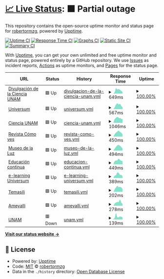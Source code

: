 # [📈 Live Status](https://robertormzg.github.io/upptime-dgdc): <!--live status--> **🟧 Partial outage**

This repository contains the open-source uptime monitor and status page for [robertormzg](https://robertormzg.github.io/upptime-dgdc), powered by [Upptime](https://github.com/upptime/upptime).

[![Uptime CI](https://github.com/robertormzg/upptime-dgdc/workflows/Uptime%20CI/badge.svg)](https://github.com/robertormzg/upptime-dgdc/actions?query=workflow%3A%22Uptime+CI%22)
[![Response Time CI](https://github.com/robertormzg/upptime-dgdc/workflows/Response%20Time%20CI/badge.svg)](https://github.com/robertormzg/upptime-dgdc/actions?query=workflow%3A%22Response+Time+CI%22)
[![Graphs CI](https://github.com/robertormzg/upptime-dgdc/workflows/Graphs%20CI/badge.svg)](https://github.com/robertormzg/upptime-dgdc/actions?query=workflow%3A%22Graphs+CI%22)
[![Static Site CI](https://github.com/robertormzg/upptime-dgdc/workflows/Static%20Site%20CI/badge.svg)](https://github.com/robertormzg/upptime-dgdc/actions?query=workflow%3A%22Static+Site+CI%22)
[![Summary CI](https://github.com/robertormzg/upptime-dgdc/workflows/Summary%20CI/badge.svg)](https://github.com/robertormzg/upptime-dgdc/actions?query=workflow%3A%22Summary+CI%22)

With [Upptime](https://upptime.js.org), you can get your own unlimited and free uptime monitor and status page, powered entirely by a GitHub repository. We use [Issues](https://github.com/robertormzg/upptime-dgdc/issues) as incident reports, [Actions](https://github.com/robertormzg/upptime-dgdc/actions) as uptime monitors, and [Pages](https://robertormzg.github.io/upptime-dgdc) for the status page.

<!--start: status pages-->
<!-- This summary is generated by Upptime (https://github.com/upptime/upptime) -->
<!-- Do not edit this manually, your changes will be overwritten -->
<!-- prettier-ignore -->
| URL | Status | History | Response Time | Uptime |
| --- | ------ | ------- | ------------- | ------ |
| <img alt="" src="https://icons.duckduckgo.com/ip3/www.dgdc.unam.mx.ico" height="13"> [Divulgación de la Ciencia UNAM](http://www.dgdc.unam.mx) | 🟩 Up | [divulgacion-de-la-ciencia-unam.yml](https://github.com/robertormzg/upptime-dgdc/commits/HEAD/history/divulgacion-de-la-ciencia-unam.yml) | <details><summary><img alt="Response time graph" src="./graphs/divulgacion-de-la-ciencia-unam/response-time-week.png" height="20"> 649ms</summary><br><a href="https://robertormzg.github.io/upptime-dgdc/history/divulgacion-de-la-ciencia-unam"><img alt="Response time 806" src="https://img.shields.io/endpoint?url=https%3A%2F%2Fraw.githubusercontent.com%2Frobertormzg%2Fupptime-dgdc%2FHEAD%2Fapi%2Fdivulgacion-de-la-ciencia-unam%2Fresponse-time.json"></a><br><a href="https://robertormzg.github.io/upptime-dgdc/history/divulgacion-de-la-ciencia-unam"><img alt="24-hour response time 277" src="https://img.shields.io/endpoint?url=https%3A%2F%2Fraw.githubusercontent.com%2Frobertormzg%2Fupptime-dgdc%2FHEAD%2Fapi%2Fdivulgacion-de-la-ciencia-unam%2Fresponse-time-day.json"></a><br><a href="https://robertormzg.github.io/upptime-dgdc/history/divulgacion-de-la-ciencia-unam"><img alt="7-day response time 649" src="https://img.shields.io/endpoint?url=https%3A%2F%2Fraw.githubusercontent.com%2Frobertormzg%2Fupptime-dgdc%2FHEAD%2Fapi%2Fdivulgacion-de-la-ciencia-unam%2Fresponse-time-week.json"></a><br><a href="https://robertormzg.github.io/upptime-dgdc/history/divulgacion-de-la-ciencia-unam"><img alt="30-day response time 556" src="https://img.shields.io/endpoint?url=https%3A%2F%2Fraw.githubusercontent.com%2Frobertormzg%2Fupptime-dgdc%2FHEAD%2Fapi%2Fdivulgacion-de-la-ciencia-unam%2Fresponse-time-month.json"></a><br><a href="https://robertormzg.github.io/upptime-dgdc/history/divulgacion-de-la-ciencia-unam"><img alt="1-year response time 858" src="https://img.shields.io/endpoint?url=https%3A%2F%2Fraw.githubusercontent.com%2Frobertormzg%2Fupptime-dgdc%2FHEAD%2Fapi%2Fdivulgacion-de-la-ciencia-unam%2Fresponse-time-year.json"></a></details> | <details><summary><a href="https://robertormzg.github.io/upptime-dgdc/history/divulgacion-de-la-ciencia-unam">100.00%</a></summary><a href="https://robertormzg.github.io/upptime-dgdc/history/divulgacion-de-la-ciencia-unam"><img alt="All-time uptime 99.68%" src="https://img.shields.io/endpoint?url=https%3A%2F%2Fraw.githubusercontent.com%2Frobertormzg%2Fupptime-dgdc%2FHEAD%2Fapi%2Fdivulgacion-de-la-ciencia-unam%2Fuptime.json"></a><br><a href="https://robertormzg.github.io/upptime-dgdc/history/divulgacion-de-la-ciencia-unam"><img alt="24-hour uptime 100.00%" src="https://img.shields.io/endpoint?url=https%3A%2F%2Fraw.githubusercontent.com%2Frobertormzg%2Fupptime-dgdc%2FHEAD%2Fapi%2Fdivulgacion-de-la-ciencia-unam%2Fuptime-day.json"></a><br><a href="https://robertormzg.github.io/upptime-dgdc/history/divulgacion-de-la-ciencia-unam"><img alt="7-day uptime 100.00%" src="https://img.shields.io/endpoint?url=https%3A%2F%2Fraw.githubusercontent.com%2Frobertormzg%2Fupptime-dgdc%2FHEAD%2Fapi%2Fdivulgacion-de-la-ciencia-unam%2Fuptime-week.json"></a><br><a href="https://robertormzg.github.io/upptime-dgdc/history/divulgacion-de-la-ciencia-unam"><img alt="30-day uptime 99.86%" src="https://img.shields.io/endpoint?url=https%3A%2F%2Fraw.githubusercontent.com%2Frobertormzg%2Fupptime-dgdc%2FHEAD%2Fapi%2Fdivulgacion-de-la-ciencia-unam%2Fuptime-month.json"></a><br><a href="https://robertormzg.github.io/upptime-dgdc/history/divulgacion-de-la-ciencia-unam"><img alt="1-year uptime 99.67%" src="https://img.shields.io/endpoint?url=https%3A%2F%2Fraw.githubusercontent.com%2Frobertormzg%2Fupptime-dgdc%2FHEAD%2Fapi%2Fdivulgacion-de-la-ciencia-unam%2Fuptime-year.json"></a></details>
| <img alt="" src="https://icons.duckduckgo.com/ip3/www.universum.unam.mx.ico" height="13"> [Universum](http://www.universum.unam.mx) | 🟩 Up | [universum.yml](https://github.com/robertormzg/upptime-dgdc/commits/HEAD/history/universum.yml) | <details><summary><img alt="Response time graph" src="./graphs/universum/response-time-week.png" height="20"> 567ms</summary><br><a href="https://robertormzg.github.io/upptime-dgdc/history/universum"><img alt="Response time 585" src="https://img.shields.io/endpoint?url=https%3A%2F%2Fraw.githubusercontent.com%2Frobertormzg%2Fupptime-dgdc%2FHEAD%2Fapi%2Funiversum%2Fresponse-time.json"></a><br><a href="https://robertormzg.github.io/upptime-dgdc/history/universum"><img alt="24-hour response time 265" src="https://img.shields.io/endpoint?url=https%3A%2F%2Fraw.githubusercontent.com%2Frobertormzg%2Fupptime-dgdc%2FHEAD%2Fapi%2Funiversum%2Fresponse-time-day.json"></a><br><a href="https://robertormzg.github.io/upptime-dgdc/history/universum"><img alt="7-day response time 567" src="https://img.shields.io/endpoint?url=https%3A%2F%2Fraw.githubusercontent.com%2Frobertormzg%2Fupptime-dgdc%2FHEAD%2Fapi%2Funiversum%2Fresponse-time-week.json"></a><br><a href="https://robertormzg.github.io/upptime-dgdc/history/universum"><img alt="30-day response time 570" src="https://img.shields.io/endpoint?url=https%3A%2F%2Fraw.githubusercontent.com%2Frobertormzg%2Fupptime-dgdc%2FHEAD%2Fapi%2Funiversum%2Fresponse-time-month.json"></a><br><a href="https://robertormzg.github.io/upptime-dgdc/history/universum"><img alt="1-year response time 608" src="https://img.shields.io/endpoint?url=https%3A%2F%2Fraw.githubusercontent.com%2Frobertormzg%2Fupptime-dgdc%2FHEAD%2Fapi%2Funiversum%2Fresponse-time-year.json"></a></details> | <details><summary><a href="https://robertormzg.github.io/upptime-dgdc/history/universum">100.00%</a></summary><a href="https://robertormzg.github.io/upptime-dgdc/history/universum"><img alt="All-time uptime 99.72%" src="https://img.shields.io/endpoint?url=https%3A%2F%2Fraw.githubusercontent.com%2Frobertormzg%2Fupptime-dgdc%2FHEAD%2Fapi%2Funiversum%2Fuptime.json"></a><br><a href="https://robertormzg.github.io/upptime-dgdc/history/universum"><img alt="24-hour uptime 100.00%" src="https://img.shields.io/endpoint?url=https%3A%2F%2Fraw.githubusercontent.com%2Frobertormzg%2Fupptime-dgdc%2FHEAD%2Fapi%2Funiversum%2Fuptime-day.json"></a><br><a href="https://robertormzg.github.io/upptime-dgdc/history/universum"><img alt="7-day uptime 100.00%" src="https://img.shields.io/endpoint?url=https%3A%2F%2Fraw.githubusercontent.com%2Frobertormzg%2Fupptime-dgdc%2FHEAD%2Fapi%2Funiversum%2Fuptime-week.json"></a><br><a href="https://robertormzg.github.io/upptime-dgdc/history/universum"><img alt="30-day uptime 99.86%" src="https://img.shields.io/endpoint?url=https%3A%2F%2Fraw.githubusercontent.com%2Frobertormzg%2Fupptime-dgdc%2FHEAD%2Fapi%2Funiversum%2Fuptime-month.json"></a><br><a href="https://robertormzg.github.io/upptime-dgdc/history/universum"><img alt="1-year uptime 99.70%" src="https://img.shields.io/endpoint?url=https%3A%2F%2Fraw.githubusercontent.com%2Frobertormzg%2Fupptime-dgdc%2FHEAD%2Fapi%2Funiversum%2Fuptime-year.json"></a></details>
| <img alt="" src="https://icons.duckduckgo.com/ip3/ciencia.unam.mx.ico" height="13"> [Ciencia UNAM](http://ciencia.unam.mx) | 🟩 Up | [ciencia-unam.yml](https://github.com/robertormzg/upptime-dgdc/commits/HEAD/history/ciencia-unam.yml) | <details><summary><img alt="Response time graph" src="./graphs/ciencia-unam/response-time-week.png" height="20"> 1046ms</summary><br><a href="https://robertormzg.github.io/upptime-dgdc/history/ciencia-unam"><img alt="Response time 1020" src="https://img.shields.io/endpoint?url=https%3A%2F%2Fraw.githubusercontent.com%2Frobertormzg%2Fupptime-dgdc%2FHEAD%2Fapi%2Fciencia-unam%2Fresponse-time.json"></a><br><a href="https://robertormzg.github.io/upptime-dgdc/history/ciencia-unam"><img alt="24-hour response time 856" src="https://img.shields.io/endpoint?url=https%3A%2F%2Fraw.githubusercontent.com%2Frobertormzg%2Fupptime-dgdc%2FHEAD%2Fapi%2Fciencia-unam%2Fresponse-time-day.json"></a><br><a href="https://robertormzg.github.io/upptime-dgdc/history/ciencia-unam"><img alt="7-day response time 1046" src="https://img.shields.io/endpoint?url=https%3A%2F%2Fraw.githubusercontent.com%2Frobertormzg%2Fupptime-dgdc%2FHEAD%2Fapi%2Fciencia-unam%2Fresponse-time-week.json"></a><br><a href="https://robertormzg.github.io/upptime-dgdc/history/ciencia-unam"><img alt="30-day response time 1005" src="https://img.shields.io/endpoint?url=https%3A%2F%2Fraw.githubusercontent.com%2Frobertormzg%2Fupptime-dgdc%2FHEAD%2Fapi%2Fciencia-unam%2Fresponse-time-month.json"></a><br><a href="https://robertormzg.github.io/upptime-dgdc/history/ciencia-unam"><img alt="1-year response time 1049" src="https://img.shields.io/endpoint?url=https%3A%2F%2Fraw.githubusercontent.com%2Frobertormzg%2Fupptime-dgdc%2FHEAD%2Fapi%2Fciencia-unam%2Fresponse-time-year.json"></a></details> | <details><summary><a href="https://robertormzg.github.io/upptime-dgdc/history/ciencia-unam">100.00%</a></summary><a href="https://robertormzg.github.io/upptime-dgdc/history/ciencia-unam"><img alt="All-time uptime 99.71%" src="https://img.shields.io/endpoint?url=https%3A%2F%2Fraw.githubusercontent.com%2Frobertormzg%2Fupptime-dgdc%2FHEAD%2Fapi%2Fciencia-unam%2Fuptime.json"></a><br><a href="https://robertormzg.github.io/upptime-dgdc/history/ciencia-unam"><img alt="24-hour uptime 100.00%" src="https://img.shields.io/endpoint?url=https%3A%2F%2Fraw.githubusercontent.com%2Frobertormzg%2Fupptime-dgdc%2FHEAD%2Fapi%2Fciencia-unam%2Fuptime-day.json"></a><br><a href="https://robertormzg.github.io/upptime-dgdc/history/ciencia-unam"><img alt="7-day uptime 100.00%" src="https://img.shields.io/endpoint?url=https%3A%2F%2Fraw.githubusercontent.com%2Frobertormzg%2Fupptime-dgdc%2FHEAD%2Fapi%2Fciencia-unam%2Fuptime-week.json"></a><br><a href="https://robertormzg.github.io/upptime-dgdc/history/ciencia-unam"><img alt="30-day uptime 99.87%" src="https://img.shields.io/endpoint?url=https%3A%2F%2Fraw.githubusercontent.com%2Frobertormzg%2Fupptime-dgdc%2FHEAD%2Fapi%2Fciencia-unam%2Fuptime-month.json"></a><br><a href="https://robertormzg.github.io/upptime-dgdc/history/ciencia-unam"><img alt="1-year uptime 99.70%" src="https://img.shields.io/endpoint?url=https%3A%2F%2Fraw.githubusercontent.com%2Frobertormzg%2Fupptime-dgdc%2FHEAD%2Fapi%2Fciencia-unam%2Fuptime-year.json"></a></details>
| <img alt="" src="https://icons.duckduckgo.com/ip3/www.comoves.unam.mx.ico" height="13"> [Revista Cómo ves](http://www.comoves.unam.mx) | 🟩 Up | [revista-como-ves.yml](https://github.com/robertormzg/upptime-dgdc/commits/HEAD/history/revista-como-ves.yml) | <details><summary><img alt="Response time graph" src="./graphs/revista-como-ves/response-time-week.png" height="20"> 450ms</summary><br><a href="https://robertormzg.github.io/upptime-dgdc/history/revista-como-ves"><img alt="Response time 512" src="https://img.shields.io/endpoint?url=https%3A%2F%2Fraw.githubusercontent.com%2Frobertormzg%2Fupptime-dgdc%2FHEAD%2Fapi%2Frevista-como-ves%2Fresponse-time.json"></a><br><a href="https://robertormzg.github.io/upptime-dgdc/history/revista-como-ves"><img alt="24-hour response time 227" src="https://img.shields.io/endpoint?url=https%3A%2F%2Fraw.githubusercontent.com%2Frobertormzg%2Fupptime-dgdc%2FHEAD%2Fapi%2Frevista-como-ves%2Fresponse-time-day.json"></a><br><a href="https://robertormzg.github.io/upptime-dgdc/history/revista-como-ves"><img alt="7-day response time 450" src="https://img.shields.io/endpoint?url=https%3A%2F%2Fraw.githubusercontent.com%2Frobertormzg%2Fupptime-dgdc%2FHEAD%2Fapi%2Frevista-como-ves%2Fresponse-time-week.json"></a><br><a href="https://robertormzg.github.io/upptime-dgdc/history/revista-como-ves"><img alt="30-day response time 464" src="https://img.shields.io/endpoint?url=https%3A%2F%2Fraw.githubusercontent.com%2Frobertormzg%2Fupptime-dgdc%2FHEAD%2Fapi%2Frevista-como-ves%2Fresponse-time-month.json"></a><br><a href="https://robertormzg.github.io/upptime-dgdc/history/revista-como-ves"><img alt="1-year response time 545" src="https://img.shields.io/endpoint?url=https%3A%2F%2Fraw.githubusercontent.com%2Frobertormzg%2Fupptime-dgdc%2FHEAD%2Fapi%2Frevista-como-ves%2Fresponse-time-year.json"></a></details> | <details><summary><a href="https://robertormzg.github.io/upptime-dgdc/history/revista-como-ves">100.00%</a></summary><a href="https://robertormzg.github.io/upptime-dgdc/history/revista-como-ves"><img alt="All-time uptime 99.75%" src="https://img.shields.io/endpoint?url=https%3A%2F%2Fraw.githubusercontent.com%2Frobertormzg%2Fupptime-dgdc%2FHEAD%2Fapi%2Frevista-como-ves%2Fuptime.json"></a><br><a href="https://robertormzg.github.io/upptime-dgdc/history/revista-como-ves"><img alt="24-hour uptime 100.00%" src="https://img.shields.io/endpoint?url=https%3A%2F%2Fraw.githubusercontent.com%2Frobertormzg%2Fupptime-dgdc%2FHEAD%2Fapi%2Frevista-como-ves%2Fuptime-day.json"></a><br><a href="https://robertormzg.github.io/upptime-dgdc/history/revista-como-ves"><img alt="7-day uptime 100.00%" src="https://img.shields.io/endpoint?url=https%3A%2F%2Fraw.githubusercontent.com%2Frobertormzg%2Fupptime-dgdc%2FHEAD%2Fapi%2Frevista-como-ves%2Fuptime-week.json"></a><br><a href="https://robertormzg.github.io/upptime-dgdc/history/revista-como-ves"><img alt="30-day uptime 99.91%" src="https://img.shields.io/endpoint?url=https%3A%2F%2Fraw.githubusercontent.com%2Frobertormzg%2Fupptime-dgdc%2FHEAD%2Fapi%2Frevista-como-ves%2Fuptime-month.json"></a><br><a href="https://robertormzg.github.io/upptime-dgdc/history/revista-como-ves"><img alt="1-year uptime 99.75%" src="https://img.shields.io/endpoint?url=https%3A%2F%2Fraw.githubusercontent.com%2Frobertormzg%2Fupptime-dgdc%2FHEAD%2Fapi%2Frevista-como-ves%2Fuptime-year.json"></a></details>
| <img alt="" src="https://icons.duckduckgo.com/ip3/www.museodelaluz.unam.mx.ico" height="13"> [Museo de la Luz](http://www.museodelaluz.unam.mx) | 🟩 Up | [museo-de-la-luz.yml](https://github.com/robertormzg/upptime-dgdc/commits/HEAD/history/museo-de-la-luz.yml) | <details><summary><img alt="Response time graph" src="./graphs/museo-de-la-luz/response-time-week.png" height="20"> 494ms</summary><br><a href="https://robertormzg.github.io/upptime-dgdc/history/museo-de-la-luz"><img alt="Response time 558" src="https://img.shields.io/endpoint?url=https%3A%2F%2Fraw.githubusercontent.com%2Frobertormzg%2Fupptime-dgdc%2FHEAD%2Fapi%2Fmuseo-de-la-luz%2Fresponse-time.json"></a><br><a href="https://robertormzg.github.io/upptime-dgdc/history/museo-de-la-luz"><img alt="24-hour response time 240" src="https://img.shields.io/endpoint?url=https%3A%2F%2Fraw.githubusercontent.com%2Frobertormzg%2Fupptime-dgdc%2FHEAD%2Fapi%2Fmuseo-de-la-luz%2Fresponse-time-day.json"></a><br><a href="https://robertormzg.github.io/upptime-dgdc/history/museo-de-la-luz"><img alt="7-day response time 494" src="https://img.shields.io/endpoint?url=https%3A%2F%2Fraw.githubusercontent.com%2Frobertormzg%2Fupptime-dgdc%2FHEAD%2Fapi%2Fmuseo-de-la-luz%2Fresponse-time-week.json"></a><br><a href="https://robertormzg.github.io/upptime-dgdc/history/museo-de-la-luz"><img alt="30-day response time 466" src="https://img.shields.io/endpoint?url=https%3A%2F%2Fraw.githubusercontent.com%2Frobertormzg%2Fupptime-dgdc%2FHEAD%2Fapi%2Fmuseo-de-la-luz%2Fresponse-time-month.json"></a><br><a href="https://robertormzg.github.io/upptime-dgdc/history/museo-de-la-luz"><img alt="1-year response time 584" src="https://img.shields.io/endpoint?url=https%3A%2F%2Fraw.githubusercontent.com%2Frobertormzg%2Fupptime-dgdc%2FHEAD%2Fapi%2Fmuseo-de-la-luz%2Fresponse-time-year.json"></a></details> | <details><summary><a href="https://robertormzg.github.io/upptime-dgdc/history/museo-de-la-luz">100.00%</a></summary><a href="https://robertormzg.github.io/upptime-dgdc/history/museo-de-la-luz"><img alt="All-time uptime 99.76%" src="https://img.shields.io/endpoint?url=https%3A%2F%2Fraw.githubusercontent.com%2Frobertormzg%2Fupptime-dgdc%2FHEAD%2Fapi%2Fmuseo-de-la-luz%2Fuptime.json"></a><br><a href="https://robertormzg.github.io/upptime-dgdc/history/museo-de-la-luz"><img alt="24-hour uptime 100.00%" src="https://img.shields.io/endpoint?url=https%3A%2F%2Fraw.githubusercontent.com%2Frobertormzg%2Fupptime-dgdc%2FHEAD%2Fapi%2Fmuseo-de-la-luz%2Fuptime-day.json"></a><br><a href="https://robertormzg.github.io/upptime-dgdc/history/museo-de-la-luz"><img alt="7-day uptime 100.00%" src="https://img.shields.io/endpoint?url=https%3A%2F%2Fraw.githubusercontent.com%2Frobertormzg%2Fupptime-dgdc%2FHEAD%2Fapi%2Fmuseo-de-la-luz%2Fuptime-week.json"></a><br><a href="https://robertormzg.github.io/upptime-dgdc/history/museo-de-la-luz"><img alt="30-day uptime 99.91%" src="https://img.shields.io/endpoint?url=https%3A%2F%2Fraw.githubusercontent.com%2Frobertormzg%2Fupptime-dgdc%2FHEAD%2Fapi%2Fmuseo-de-la-luz%2Fuptime-month.json"></a><br><a href="https://robertormzg.github.io/upptime-dgdc/history/museo-de-la-luz"><img alt="1-year uptime 99.76%" src="https://img.shields.io/endpoint?url=https%3A%2F%2Fraw.githubusercontent.com%2Frobertormzg%2Fupptime-dgdc%2FHEAD%2Fapi%2Fmuseo-de-la-luz%2Fuptime-year.json"></a></details>
| <img alt="" src="https://icons.duckduckgo.com/ip3/educacioncontinua.dgdc.unam.mx.ico" height="13"> [Educación continua](https://educacioncontinua.dgdc.unam.mx) | 🟩 Up | [educacion-continua.yml](https://github.com/robertormzg/upptime-dgdc/commits/HEAD/history/educacion-continua.yml) | <details><summary><img alt="Response time graph" src="./graphs/educacion-continua/response-time-week.png" height="20"> 449ms</summary><br><a href="https://robertormzg.github.io/upptime-dgdc/history/educacion-continua"><img alt="Response time 426" src="https://img.shields.io/endpoint?url=https%3A%2F%2Fraw.githubusercontent.com%2Frobertormzg%2Fupptime-dgdc%2FHEAD%2Fapi%2Feducacion-continua%2Fresponse-time.json"></a><br><a href="https://robertormzg.github.io/upptime-dgdc/history/educacion-continua"><img alt="24-hour response time 365" src="https://img.shields.io/endpoint?url=https%3A%2F%2Fraw.githubusercontent.com%2Frobertormzg%2Fupptime-dgdc%2FHEAD%2Fapi%2Feducacion-continua%2Fresponse-time-day.json"></a><br><a href="https://robertormzg.github.io/upptime-dgdc/history/educacion-continua"><img alt="7-day response time 449" src="https://img.shields.io/endpoint?url=https%3A%2F%2Fraw.githubusercontent.com%2Frobertormzg%2Fupptime-dgdc%2FHEAD%2Fapi%2Feducacion-continua%2Fresponse-time-week.json"></a><br><a href="https://robertormzg.github.io/upptime-dgdc/history/educacion-continua"><img alt="30-day response time 471" src="https://img.shields.io/endpoint?url=https%3A%2F%2Fraw.githubusercontent.com%2Frobertormzg%2Fupptime-dgdc%2FHEAD%2Fapi%2Feducacion-continua%2Fresponse-time-month.json"></a><br><a href="https://robertormzg.github.io/upptime-dgdc/history/educacion-continua"><img alt="1-year response time 431" src="https://img.shields.io/endpoint?url=https%3A%2F%2Fraw.githubusercontent.com%2Frobertormzg%2Fupptime-dgdc%2FHEAD%2Fapi%2Feducacion-continua%2Fresponse-time-year.json"></a></details> | <details><summary><a href="https://robertormzg.github.io/upptime-dgdc/history/educacion-continua">100.00%</a></summary><a href="https://robertormzg.github.io/upptime-dgdc/history/educacion-continua"><img alt="All-time uptime 99.95%" src="https://img.shields.io/endpoint?url=https%3A%2F%2Fraw.githubusercontent.com%2Frobertormzg%2Fupptime-dgdc%2FHEAD%2Fapi%2Feducacion-continua%2Fuptime.json"></a><br><a href="https://robertormzg.github.io/upptime-dgdc/history/educacion-continua"><img alt="24-hour uptime 100.00%" src="https://img.shields.io/endpoint?url=https%3A%2F%2Fraw.githubusercontent.com%2Frobertormzg%2Fupptime-dgdc%2FHEAD%2Fapi%2Feducacion-continua%2Fuptime-day.json"></a><br><a href="https://robertormzg.github.io/upptime-dgdc/history/educacion-continua"><img alt="7-day uptime 100.00%" src="https://img.shields.io/endpoint?url=https%3A%2F%2Fraw.githubusercontent.com%2Frobertormzg%2Fupptime-dgdc%2FHEAD%2Fapi%2Feducacion-continua%2Fuptime-week.json"></a><br><a href="https://robertormzg.github.io/upptime-dgdc/history/educacion-continua"><img alt="30-day uptime 100.00%" src="https://img.shields.io/endpoint?url=https%3A%2F%2Fraw.githubusercontent.com%2Frobertormzg%2Fupptime-dgdc%2FHEAD%2Fapi%2Feducacion-continua%2Fuptime-month.json"></a><br><a href="https://robertormzg.github.io/upptime-dgdc/history/educacion-continua"><img alt="1-year uptime 99.95%" src="https://img.shields.io/endpoint?url=https%3A%2F%2Fraw.githubusercontent.com%2Frobertormzg%2Fupptime-dgdc%2FHEAD%2Fapi%2Feducacion-continua%2Fuptime-year.json"></a></details>
| <img alt="" src="https://icons.duckduckgo.com/ip3/e-learning.universum.unam.mx.ico" height="13"> [e-learning Universum](https://e-learning.universum.unam.mx/) | 🟩 Up | [e-learning-universum.yml](https://github.com/robertormzg/upptime-dgdc/commits/HEAD/history/e-learning-universum.yml) | <details><summary><img alt="Response time graph" src="./graphs/e-learning-universum/response-time-week.png" height="20"> 389ms</summary><br><a href="https://robertormzg.github.io/upptime-dgdc/history/e-learning-universum"><img alt="Response time 467" src="https://img.shields.io/endpoint?url=https%3A%2F%2Fraw.githubusercontent.com%2Frobertormzg%2Fupptime-dgdc%2FHEAD%2Fapi%2Fe-learning-universum%2Fresponse-time.json"></a><br><a href="https://robertormzg.github.io/upptime-dgdc/history/e-learning-universum"><img alt="24-hour response time 216" src="https://img.shields.io/endpoint?url=https%3A%2F%2Fraw.githubusercontent.com%2Frobertormzg%2Fupptime-dgdc%2FHEAD%2Fapi%2Fe-learning-universum%2Fresponse-time-day.json"></a><br><a href="https://robertormzg.github.io/upptime-dgdc/history/e-learning-universum"><img alt="7-day response time 389" src="https://img.shields.io/endpoint?url=https%3A%2F%2Fraw.githubusercontent.com%2Frobertormzg%2Fupptime-dgdc%2FHEAD%2Fapi%2Fe-learning-universum%2Fresponse-time-week.json"></a><br><a href="https://robertormzg.github.io/upptime-dgdc/history/e-learning-universum"><img alt="30-day response time 393" src="https://img.shields.io/endpoint?url=https%3A%2F%2Fraw.githubusercontent.com%2Frobertormzg%2Fupptime-dgdc%2FHEAD%2Fapi%2Fe-learning-universum%2Fresponse-time-month.json"></a><br><a href="https://robertormzg.github.io/upptime-dgdc/history/e-learning-universum"><img alt="1-year response time 467" src="https://img.shields.io/endpoint?url=https%3A%2F%2Fraw.githubusercontent.com%2Frobertormzg%2Fupptime-dgdc%2FHEAD%2Fapi%2Fe-learning-universum%2Fresponse-time-year.json"></a></details> | <details><summary><a href="https://robertormzg.github.io/upptime-dgdc/history/e-learning-universum">100.00%</a></summary><a href="https://robertormzg.github.io/upptime-dgdc/history/e-learning-universum"><img alt="All-time uptime 99.95%" src="https://img.shields.io/endpoint?url=https%3A%2F%2Fraw.githubusercontent.com%2Frobertormzg%2Fupptime-dgdc%2FHEAD%2Fapi%2Fe-learning-universum%2Fuptime.json"></a><br><a href="https://robertormzg.github.io/upptime-dgdc/history/e-learning-universum"><img alt="24-hour uptime 100.00%" src="https://img.shields.io/endpoint?url=https%3A%2F%2Fraw.githubusercontent.com%2Frobertormzg%2Fupptime-dgdc%2FHEAD%2Fapi%2Fe-learning-universum%2Fuptime-day.json"></a><br><a href="https://robertormzg.github.io/upptime-dgdc/history/e-learning-universum"><img alt="7-day uptime 100.00%" src="https://img.shields.io/endpoint?url=https%3A%2F%2Fraw.githubusercontent.com%2Frobertormzg%2Fupptime-dgdc%2FHEAD%2Fapi%2Fe-learning-universum%2Fuptime-week.json"></a><br><a href="https://robertormzg.github.io/upptime-dgdc/history/e-learning-universum"><img alt="30-day uptime 100.00%" src="https://img.shields.io/endpoint?url=https%3A%2F%2Fraw.githubusercontent.com%2Frobertormzg%2Fupptime-dgdc%2FHEAD%2Fapi%2Fe-learning-universum%2Fuptime-month.json"></a><br><a href="https://robertormzg.github.io/upptime-dgdc/history/e-learning-universum"><img alt="1-year uptime 99.95%" src="https://img.shields.io/endpoint?url=https%3A%2F%2Fraw.githubusercontent.com%2Frobertormzg%2Fupptime-dgdc%2FHEAD%2Fapi%2Fe-learning-universum%2Fuptime-year.json"></a></details>
| <img alt="" src="https://icons.duckduckgo.com/ip3/temasili.dgdc.unam.mx.ico" height="13"> [Temasili](https://temasili.dgdc.unam.mx) | 🟩 Up | [temasili.yml](https://github.com/robertormzg/upptime-dgdc/commits/HEAD/history/temasili.yml) | <details><summary><img alt="Response time graph" src="./graphs/temasili/response-time-week.png" height="20"> 202ms</summary><br><a href="https://robertormzg.github.io/upptime-dgdc/history/temasili"><img alt="Response time 265" src="https://img.shields.io/endpoint?url=https%3A%2F%2Fraw.githubusercontent.com%2Frobertormzg%2Fupptime-dgdc%2FHEAD%2Fapi%2Ftemasili%2Fresponse-time.json"></a><br><a href="https://robertormzg.github.io/upptime-dgdc/history/temasili"><img alt="24-hour response time 123" src="https://img.shields.io/endpoint?url=https%3A%2F%2Fraw.githubusercontent.com%2Frobertormzg%2Fupptime-dgdc%2FHEAD%2Fapi%2Ftemasili%2Fresponse-time-day.json"></a><br><a href="https://robertormzg.github.io/upptime-dgdc/history/temasili"><img alt="7-day response time 202" src="https://img.shields.io/endpoint?url=https%3A%2F%2Fraw.githubusercontent.com%2Frobertormzg%2Fupptime-dgdc%2FHEAD%2Fapi%2Ftemasili%2Fresponse-time-week.json"></a><br><a href="https://robertormzg.github.io/upptime-dgdc/history/temasili"><img alt="30-day response time 229" src="https://img.shields.io/endpoint?url=https%3A%2F%2Fraw.githubusercontent.com%2Frobertormzg%2Fupptime-dgdc%2FHEAD%2Fapi%2Ftemasili%2Fresponse-time-month.json"></a><br><a href="https://robertormzg.github.io/upptime-dgdc/history/temasili"><img alt="1-year response time 269" src="https://img.shields.io/endpoint?url=https%3A%2F%2Fraw.githubusercontent.com%2Frobertormzg%2Fupptime-dgdc%2FHEAD%2Fapi%2Ftemasili%2Fresponse-time-year.json"></a></details> | <details><summary><a href="https://robertormzg.github.io/upptime-dgdc/history/temasili">100.00%</a></summary><a href="https://robertormzg.github.io/upptime-dgdc/history/temasili"><img alt="All-time uptime 99.96%" src="https://img.shields.io/endpoint?url=https%3A%2F%2Fraw.githubusercontent.com%2Frobertormzg%2Fupptime-dgdc%2FHEAD%2Fapi%2Ftemasili%2Fuptime.json"></a><br><a href="https://robertormzg.github.io/upptime-dgdc/history/temasili"><img alt="24-hour uptime 100.00%" src="https://img.shields.io/endpoint?url=https%3A%2F%2Fraw.githubusercontent.com%2Frobertormzg%2Fupptime-dgdc%2FHEAD%2Fapi%2Ftemasili%2Fuptime-day.json"></a><br><a href="https://robertormzg.github.io/upptime-dgdc/history/temasili"><img alt="7-day uptime 100.00%" src="https://img.shields.io/endpoint?url=https%3A%2F%2Fraw.githubusercontent.com%2Frobertormzg%2Fupptime-dgdc%2FHEAD%2Fapi%2Ftemasili%2Fuptime-week.json"></a><br><a href="https://robertormzg.github.io/upptime-dgdc/history/temasili"><img alt="30-day uptime 100.00%" src="https://img.shields.io/endpoint?url=https%3A%2F%2Fraw.githubusercontent.com%2Frobertormzg%2Fupptime-dgdc%2FHEAD%2Fapi%2Ftemasili%2Fuptime-month.json"></a><br><a href="https://robertormzg.github.io/upptime-dgdc/history/temasili"><img alt="1-year uptime 99.95%" src="https://img.shields.io/endpoint?url=https%3A%2F%2Fraw.githubusercontent.com%2Frobertormzg%2Fupptime-dgdc%2FHEAD%2Fapi%2Ftemasili%2Fuptime-year.json"></a></details>
| <img alt="" src="https://icons.duckduckgo.com/ip3/ru.ameyalli.dgdc.unam.mx.ico" height="13"> [Ameyalli](https://ru.ameyalli.dgdc.unam.mx) | 🟩 Up | [ameyalli.yml](https://github.com/robertormzg/upptime-dgdc/commits/HEAD/history/ameyalli.yml) | <details><summary><img alt="Response time graph" src="./graphs/ameyalli/response-time-week.png" height="20"> 278ms</summary><br><a href="https://robertormzg.github.io/upptime-dgdc/history/ameyalli"><img alt="Response time 355" src="https://img.shields.io/endpoint?url=https%3A%2F%2Fraw.githubusercontent.com%2Frobertormzg%2Fupptime-dgdc%2FHEAD%2Fapi%2Fameyalli%2Fresponse-time.json"></a><br><a href="https://robertormzg.github.io/upptime-dgdc/history/ameyalli"><img alt="24-hour response time 149" src="https://img.shields.io/endpoint?url=https%3A%2F%2Fraw.githubusercontent.com%2Frobertormzg%2Fupptime-dgdc%2FHEAD%2Fapi%2Fameyalli%2Fresponse-time-day.json"></a><br><a href="https://robertormzg.github.io/upptime-dgdc/history/ameyalli"><img alt="7-day response time 278" src="https://img.shields.io/endpoint?url=https%3A%2F%2Fraw.githubusercontent.com%2Frobertormzg%2Fupptime-dgdc%2FHEAD%2Fapi%2Fameyalli%2Fresponse-time-week.json"></a><br><a href="https://robertormzg.github.io/upptime-dgdc/history/ameyalli"><img alt="30-day response time 295" src="https://img.shields.io/endpoint?url=https%3A%2F%2Fraw.githubusercontent.com%2Frobertormzg%2Fupptime-dgdc%2FHEAD%2Fapi%2Fameyalli%2Fresponse-time-month.json"></a><br><a href="https://robertormzg.github.io/upptime-dgdc/history/ameyalli"><img alt="1-year response time 361" src="https://img.shields.io/endpoint?url=https%3A%2F%2Fraw.githubusercontent.com%2Frobertormzg%2Fupptime-dgdc%2FHEAD%2Fapi%2Fameyalli%2Fresponse-time-year.json"></a></details> | <details><summary><a href="https://robertormzg.github.io/upptime-dgdc/history/ameyalli">100.00%</a></summary><a href="https://robertormzg.github.io/upptime-dgdc/history/ameyalli"><img alt="All-time uptime 99.44%" src="https://img.shields.io/endpoint?url=https%3A%2F%2Fraw.githubusercontent.com%2Frobertormzg%2Fupptime-dgdc%2FHEAD%2Fapi%2Fameyalli%2Fuptime.json"></a><br><a href="https://robertormzg.github.io/upptime-dgdc/history/ameyalli"><img alt="24-hour uptime 100.00%" src="https://img.shields.io/endpoint?url=https%3A%2F%2Fraw.githubusercontent.com%2Frobertormzg%2Fupptime-dgdc%2FHEAD%2Fapi%2Fameyalli%2Fuptime-day.json"></a><br><a href="https://robertormzg.github.io/upptime-dgdc/history/ameyalli"><img alt="7-day uptime 100.00%" src="https://img.shields.io/endpoint?url=https%3A%2F%2Fraw.githubusercontent.com%2Frobertormzg%2Fupptime-dgdc%2FHEAD%2Fapi%2Fameyalli%2Fuptime-week.json"></a><br><a href="https://robertormzg.github.io/upptime-dgdc/history/ameyalli"><img alt="30-day uptime 100.00%" src="https://img.shields.io/endpoint?url=https%3A%2F%2Fraw.githubusercontent.com%2Frobertormzg%2Fupptime-dgdc%2FHEAD%2Fapi%2Fameyalli%2Fuptime-month.json"></a><br><a href="https://robertormzg.github.io/upptime-dgdc/history/ameyalli"><img alt="1-year uptime 99.40%" src="https://img.shields.io/endpoint?url=https%3A%2F%2Fraw.githubusercontent.com%2Frobertormzg%2Fupptime-dgdc%2FHEAD%2Fapi%2Fameyalli%2Fuptime-year.json"></a></details>
| <img alt="" src="https://icons.duckduckgo.com/ip3/www.unam.mx.ico" height="13"> [UNAM](https://www.unam.mx) | 🟥 Down | [unam.yml](https://github.com/robertormzg/upptime-dgdc/commits/HEAD/history/unam.yml) | <details><summary><img alt="Response time graph" src="./graphs/unam/response-time-week.png" height="20"> 139ms</summary><br><a href="https://robertormzg.github.io/upptime-dgdc/history/unam"><img alt="Response time 132" src="https://img.shields.io/endpoint?url=https%3A%2F%2Fraw.githubusercontent.com%2Frobertormzg%2Fupptime-dgdc%2FHEAD%2Fapi%2Funam%2Fresponse-time.json"></a><br><a href="https://robertormzg.github.io/upptime-dgdc/history/unam"><img alt="24-hour response time 97" src="https://img.shields.io/endpoint?url=https%3A%2F%2Fraw.githubusercontent.com%2Frobertormzg%2Fupptime-dgdc%2FHEAD%2Fapi%2Funam%2Fresponse-time-day.json"></a><br><a href="https://robertormzg.github.io/upptime-dgdc/history/unam"><img alt="7-day response time 139" src="https://img.shields.io/endpoint?url=https%3A%2F%2Fraw.githubusercontent.com%2Frobertormzg%2Fupptime-dgdc%2FHEAD%2Fapi%2Funam%2Fresponse-time-week.json"></a><br><a href="https://robertormzg.github.io/upptime-dgdc/history/unam"><img alt="30-day response time 117" src="https://img.shields.io/endpoint?url=https%3A%2F%2Fraw.githubusercontent.com%2Frobertormzg%2Fupptime-dgdc%2FHEAD%2Fapi%2Funam%2Fresponse-time-month.json"></a><br><a href="https://robertormzg.github.io/upptime-dgdc/history/unam"><img alt="1-year response time 133" src="https://img.shields.io/endpoint?url=https%3A%2F%2Fraw.githubusercontent.com%2Frobertormzg%2Fupptime-dgdc%2FHEAD%2Fapi%2Funam%2Fresponse-time-year.json"></a></details> | <details><summary><a href="https://robertormzg.github.io/upptime-dgdc/history/unam">100.00%</a></summary><a href="https://robertormzg.github.io/upptime-dgdc/history/unam"><img alt="All-time uptime 99.99%" src="https://img.shields.io/endpoint?url=https%3A%2F%2Fraw.githubusercontent.com%2Frobertormzg%2Fupptime-dgdc%2FHEAD%2Fapi%2Funam%2Fuptime.json"></a><br><a href="https://robertormzg.github.io/upptime-dgdc/history/unam"><img alt="24-hour uptime 100.00%" src="https://img.shields.io/endpoint?url=https%3A%2F%2Fraw.githubusercontent.com%2Frobertormzg%2Fupptime-dgdc%2FHEAD%2Fapi%2Funam%2Fuptime-day.json"></a><br><a href="https://robertormzg.github.io/upptime-dgdc/history/unam"><img alt="7-day uptime 100.00%" src="https://img.shields.io/endpoint?url=https%3A%2F%2Fraw.githubusercontent.com%2Frobertormzg%2Fupptime-dgdc%2FHEAD%2Fapi%2Funam%2Fuptime-week.json"></a><br><a href="https://robertormzg.github.io/upptime-dgdc/history/unam"><img alt="30-day uptime 100.00%" src="https://img.shields.io/endpoint?url=https%3A%2F%2Fraw.githubusercontent.com%2Frobertormzg%2Fupptime-dgdc%2FHEAD%2Fapi%2Funam%2Fuptime-month.json"></a><br><a href="https://robertormzg.github.io/upptime-dgdc/history/unam"><img alt="1-year uptime 100.00%" src="https://img.shields.io/endpoint?url=https%3A%2F%2Fraw.githubusercontent.com%2Frobertormzg%2Fupptime-dgdc%2FHEAD%2Fapi%2Funam%2Fuptime-year.json"></a></details>

<!--end: status pages-->

[**Visit our status website →**](https://robertormzg.github.io/upptime-dgdc)

## 📄 License

- Powered by: [Upptime](https://github.com/upptime/upptime)
- Code: [MIT](./LICENSE) © [robertormzg](https://robertormzg.github.io/upptime-dgdc)
- Data in the `./history` directory: [Open Database License](https://opendatacommons.org/licenses/odbl/1-0/)
